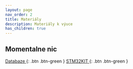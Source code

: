 ```yaml
---
layout: page
nav_order: 2
title: Materiály
description: Materiály k výuce
has_children: true
---
```


## Momentalne nic

[Databaze ](../files/skola.rar){: .btn .btn-green }
[STM32KIT ](../files/spse_stm32kit.zip){: .btn .btn-green }